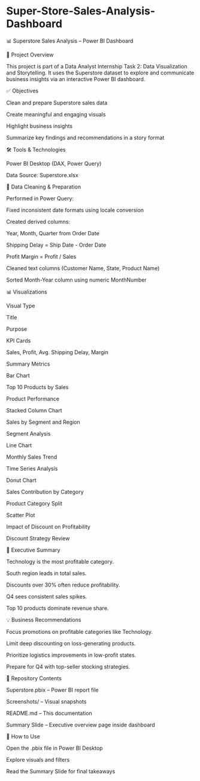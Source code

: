 # Super-Store-Sales-Analysis-Dashboard
📊 Superstore Sales Analysis – Power BI Dashboard

📁 Project Overview

This project is part of a Data Analyst Internship Task 2: Data Visualization and Storytelling. It uses the Superstore dataset to explore and communicate business insights via an interactive Power BI dashboard.

✅ Objectives

Clean and prepare Superstore sales data

Create meaningful and engaging visuals

Highlight business insights

Summarize key findings and recommendations in a story format

🛠 Tools & Technologies

Power BI Desktop (DAX, Power Query)

Data Source: Superstore.xlsx

🧹 Data Cleaning & Preparation

Performed in Power Query:

Fixed inconsistent date formats using locale conversion

Created derived columns:

Year, Month, Quarter from Order Date

Shipping Delay = Ship Date - Order Date

Profit Margin = Profit / Sales

Cleaned text columns (Customer Name, State, Product Name)

Sorted Month-Year column using numeric MonthNumber

📊 Visualizations

Visual Type

Title

Purpose

KPI Cards

Sales, Profit, Avg. Shipping Delay, Margin

Summary Metrics

Bar Chart

Top 10 Products by Sales

Product Performance

Stacked Column Chart

Sales by Segment and Region

Segment Analysis

Line Chart

Monthly Sales Trend

Time Series Analysis

Donut Chart

Sales Contribution by Category

Product Category Split

Scatter Plot

Impact of Discount on Profitability

Discount Strategy Review

📖 Executive Summary

Technology is the most profitable category.

South region leads in total sales.

Discounts over 30% often reduce profitability.

Q4 sees consistent sales spikes.

Top 10 products dominate revenue share.

💡 Business Recommendations

Focus promotions on profitable categories like Technology.

Limit deep discounting on loss-generating products.

Prioritize logistics improvements in low-profit states.

Prepare for Q4 with top-seller stocking strategies.

📂 Repository Contents

Superstore.pbix – Power BI report file

Screenshots/ – Visual snapshots

README.md – This documentation

Summary Slide – Executive overview page inside dashboard

🚀 How to Use

Open the .pbix file in Power BI Desktop

Explore visuals and filters

Read the Summary Slide for final takeaways

